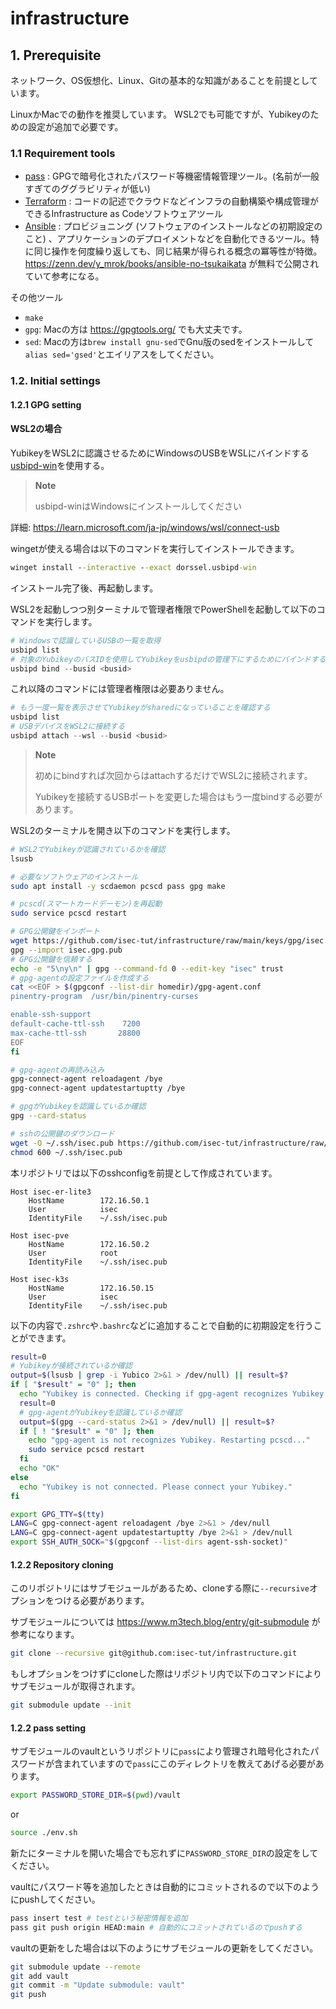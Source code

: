# infrastructure

## 1. Prerequisite

ネットワーク、OS仮想化、Linux、Gitの基本的な知識があることを前提としています。

LinuxかMacでの動作を推奨しています。
WSL2でも可能ですが、Yubikeyのための設定が追加で必要です。

### 1.1 Requirement tools

- [pass](https://www.passwordstore.org/) : GPGで暗号化されたパスワード等機密情報管理ツール。(名前が一般すぎてのググラビリティが低い)
- [Terraform](https://developer.hashicorp.com/terraform/install) : コードの記述でクラウドなどインフラの自動構築や構成管理ができるInfrastructure as Codeソフトウェアツール
- [Ansible](https://docs.ansible.com/ansible/latest/installation_guide/intro_installation.html) : プロビジョニング (ソフトウェアのインストールなどの初期設定のこと) 、アプリケーションのデプロイメントなどを自動化できるツール。特に同じ操作を何度繰り返しても、同じ結果が得られる概念の冪等性が特徴。
https://zenn.dev/y_mrok/books/ansible-no-tsukaikata が無料で公開されていて参考になる。

その他ツール
- `make`
- `gpg`: Macの方は https://gpgtools.org/ でも大丈夫です。
- `sed`: Macの方は`brew install gnu-sed`でGnu版のsedをインストールして`alias sed='gsed'`とエイリアスをしてください。


### 1.2. Initial settings
#### 1.2.1 GPG setting

#### WSL2の場合

YubikeyをWSL2に認識させるためにWindowsのUSBをWSLにバインドする[usbipd-win](https://github.com/dorssel/usbipd-win/)を使用する。

> **Note**
>
> usbipd-winはWindowsにインストールしてください
>


詳細: https://learn.microsoft.com/ja-jp/windows/wsl/connect-usb

wingetが使える場合は以下のコマンドを実行してインストールできます。
```cmd
winget install --interactive --exact dorssel.usbipd-win
```
インストール完了後、再起動します。

WSL2を起動しつつ別ターミナルで管理者権限でPowerShellを起動して以下のコマンドを実行します。

```powershell
# Windowsで認識しているUSBの一覧を取得
usbipd list
# 対象のYubikeyのバスIDを使用してYubikeyをusbipdの管理下にするためにバインドする
usbipd bind --busid <busid>
```
これ以降のコマンドには管理者権限は必要ありません。
```powershell
# もう一度一覧を表示させてYubikeyがsharedになっていることを確認する
usbipd list
# USBデバイスをWSL2に接続する
usbipd attach --wsl --busid <busid>
```
> **Note**
>
> 初めにbindすれば次回からはattachするだけでWSL2に接続されます。
>
> Yubikeyを接続するUSBポートを変更した場合はもう一度bindする必要があります。

WSL2のターミナルを開き以下のコマンドを実行します。

```bash
# WSL2でYubikeyが認識されているかを確認
lsusb

# 必要なソフトウェアのインストール
sudo apt install -y scdaemon pcscd pass gpg make

# pcscd(スマートカードデーモン)を再起動
sudo service pcscd restart

# GPG公開鍵をインポート
wget https://github.com/isec-tut/infrastructure/raw/main/keys/gpg/isec.gpg.pub
gpg --import isec.gpg.pub
# GPG公開鍵を信頼する
echo -e "5\ny\n" | gpg --command-fd 0 --edit-key "isec" trust
# gpg-agentの設定ファイルを作成する
cat <<EOF > $(gpgconf --list-dir homedir)/gpg-agent.conf
pinentry-program  /usr/bin/pinentry-curses

enable-ssh-support
default-cache-ttl-ssh    7200
max-cache-ttl-ssh       28800
EOF
fi

# gpg-agentの再読み込み
gpg-connect-agent reloadagent /bye
gpg-connect-agent updatestartuptty /bye

# gpgがYubikeyを認識しているか確認
gpg --card-status

# sshの公開鍵のダウンロード
wget -O ~/.ssh/isec.pub https://github.com/isec-tut/infrastructure/raw/main/keys/ssh/isec.pub
chmod 600 ~/.ssh/isec.pub
```
本リポジトリでは以下のsshconfigを前提として作成されています。
```sshconfig
Host isec-er-lite3
    HostName        172.16.50.1
    User            isec
    IdentityFile    ~/.ssh/isec.pub

Host isec-pve
    HostName        172.16.50.2
    User            root
    IdentityFile    ~/.ssh/isec.pub

Host isec-k3s
    HostName        172.16.50.15
    User            isec
    IdentityFile    ~/.ssh/isec.pub
```

以下の内容で`.zshrc`や`.bashrc`などに追加することで自動的に初期設定を行うことができます。
```bash
result=0
# Yubikeyが接続されているか確認
output=$(lsusb | grep -i Yubico 2>&1 > /dev/null) || result=$?
if [ "$result" = "0" ]; then
  echo "Yubikey is connected. Checking if gpg-agent recognizes Yubikey."
  result=0
  # gpg-agentがYubikeyを認識しているか確認
  output=$(gpg --card-status 2>&1 > /dev/null) || result=$?
  if [ ! "$result" = "0" ]; then
    echo "gpg-agent is not recognizes Yubikey. Restarting pcscd..."
    sudo service pcscd restart
  fi
  echo "OK"
else
  echo "Yubikey is not connected. Please connect your Yubikey."
fi

export GPG_TTY=$(tty)
LANG=C gpg-connect-agent reloadagent /bye 2>&1 > /dev/null
LANG=C gpg-connect-agent updatestartuptty /bye 2>&1 > /dev/null
export SSH_AUTH_SOCK="$(gpgconf --list-dirs agent-ssh-socket)"
```


#### 1.2.2 Repository cloning
このリポジトリにはサブモジュールがあるため、cloneする際に`--recursive`オプションをつける必要があります。

サブモジュールについては https://www.m3tech.blog/entry/git-submodule が参考になります。

```bash
git clone --recursive git@github.com:isec-tut/infrastructure.git
```
もしオプションをつけずにcloneした際はリポジトリ内で以下のコマンドによりサブモジュールが取得されます。
```bash
git submodule update --init
```

#### 1.2.2 pass setting

サブモジュールのvaultというリポジトリに`pass`により管理され暗号化されたパスワードが含まれていますので`pass`にこのディレクトリを教えてあげる必要があります。
```bash
export PASSWORD_STORE_DIR=$(pwd)/vault
```
or
```bash
source ./env.sh
```
新たにターミナルを開いた場合でも忘れずに`PASSWORD_STORE_DIR`の設定をしてください。

vaultにパスワード等を追加したときは自動的にコミットされるので以下のようにpushしてください。
```bash
pass insert test # testという秘密情報を追加
pass git push origin HEAD:main # 自動的にコミットされているのでpushする
```

vaultの更新をした場合は以下のようにサブモジュールの更新をしてください。
```bash
git submodule update --remote
git add vault
git commit -m "Update submodule: vault"
git push
```